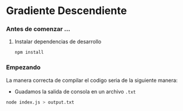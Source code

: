 # Gradiente Descendiente

### **Antes de comenzar ...**

1. Instalar dependencias de desarrollo

    ```bash
    npm install
    ```

### Empezando

La manera correcta de compilar el codigo seria de la siguiente manera:

- Guadamos la salida de consola en un archivo `.txt`

```bash
node index.js > output.txt
```